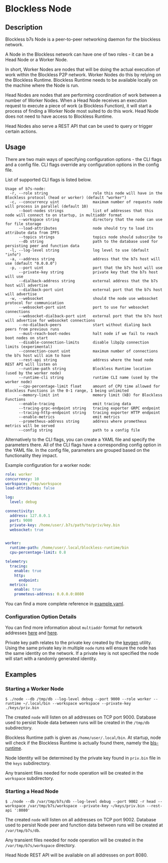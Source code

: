 
# Blockless Node 

## Description

Blockless b7s Node is a peer-to-peer networking daemon for the blockless network.

A Node in the Blockless network can have one of two roles - it can be a Head Node or a Worker Node.

In short, Worker Nodes are nodes that will be doing the actual execution of work within the Blockless P2P network.
Worker Nodes do this by relying on the Blockless Runtime.
Blockless Runtime needs to be available locally on the machine where the Node is run.

Head Nodes are nodes that are performing coordination of work between a number of Worker Nodes.
When a Head Node receives an execution request to execute a piece of work (a Blockless Function), it will start a process of finding a Worker Node most suited to do this work.
Head Node does not need to have access to Blockless Runtime.

Head Nodes also serve a REST API that can be used to query or trigger certain actions.

## Usage

There are two main ways of specifying configuration options - the CLI flags and a config file.
CLI flags override any configuration options in the config file.

List of supported CLI flags is listed below.

```console
Usage of b7s-node:
  -r, --role string                    role this node will have in the Blockless protocol (head or worker) (default "worker")
  -c, --concurrency uint               maximum number of requests node will process in parallel (default 10)
      --boot-nodes strings             list of addresses that this node will connect to on startup, in multiaddr format
      --workspace string               directory that the node can use for file storage
      --load-attributes                node should try to load its attribute data from IPFS
      --topics strings                 topics node should subscribe to
      --db string                      path to the database used for persisting peer and function data
  -l, --log-level string               log level to use (default "info")
  -a, --address string                 address that the b7s host will use (default "0.0.0.0")
  -p, --port uint                      port that the b7s host will use
      --private-key string             private key that the b7s host will use
      --dialback-address string        external address that the b7s host will advertise
      --dialback-port uint             external port that the b7s host will advertise
  -w, --websocket                      should the node use websocket protocol for communication
      --websocket-port uint            port to use for websocket connections
      --websocket-dialback-port uint   external port that the b7s host will advertise for websocket connections
      --no-dialback-peers              start without dialing back peers from previous runs
      --must-reach-boot-nodes          halt node if we fail to reach boot nodes on start
      --disable-connection-limits      disable libp2p connection limits (experimental)
      --connection-count uint          maximum number of connections the b7s host will aim to have
      --rest-api string                address where the head node REST API will listen on
      --runtime-path string            Blockless Runtime location (used by the worker node)
      --runtime-cli string             runtime CLI name (used by the worker node)
      --cpu-percentage-limit float     amount of CPU time allowed for Blockless Functions in the 0-1 range, 1 being unlimited
      --memory-limit int               memory limit (kB) for Blockless Functions
      --enable-tracing                 emit tracing data
      --tracing-grpc-endpoint string   tracing exporter GRPC endpoint
      --tracing-http-endpoint string   tracing exporter HTTP endpoint
      --enable-metrics                 emit metrics
      --prometheus-address string      address where prometheus metrics will be served
      --config string                  path to a config file
```

Alternatively to the CLI flags, you can create a YAML file and specify the parameters there.
All of the CLI flags have a corresponding config option in the YAML file.
In the config file, parameters are grouped based on the functionality they impact.

Example configuration for a worker node:

```yaml
role: worker
concurrency: 10
workspace: /tmp/workspace
load-attributes: false

log:
  level: debug

connectivity:
  address: 127.0.0.1
  port: 9000
  private-key: /home/user/.b7s/path/to/priv/key.bin
  websocket: true


worker:
  runtime-path: /home/user/.local/blockless-runtime/bin
  cpu-percentage-limit: 0.8

telemetry:
  tracing:
    enable: true
    http:
      endpoint:
  metrics:
    enable: true
    prometeus-address: 0.0.0.0:8080

```

You can find a more complete reference in [example.yaml](/cmd/node/example.yaml).

### Configuration Option Details

You can find more information about `multiaddr` format for network addresses [here](https://github.com/multiformats/multiaddr) and [here](https://multiformats.io/multiaddr/).

Private key path relates to the private key created by the [keygen](/cmd/keygen/README.md) utility.
Using the same private key in multiple `node` runs will ensure the node has the same identity on the network.
If a private key is not specified the node will start with a randomly generated identity.

## Examples

### Starting a Worker Node

```console
$ ./node --db /tmp/db --log-level debug --port 9000 --role worker --runtime ~/.local/bin --workspace workspace --private-key ./keys/priv.bin
```

The created `node` will listen on all addresses on TCP port 9000.
Database used to persist Node data between runs will be created in the `/tmp/db` subdirectory.

Blockless Runtime path is given as `/home/user/.local/bin`.
At startup, node will check if the Blockless Runtime is actually found there, namely the [bls-runtime](https://blockless.network/docs/protocol/runtime).

Node Identity will be determined by the private key found in `priv.bin` file in the `keys` subdirectory.

Any transient files needed for node operation will be created in the `workspace` subdirectory.

### Starting a Head Node

```console
$ ./node --db /var/tmp/b7s/db --log-level debug --port 9002 -r head --workspace /var/tmp/b7s/workspace --private-key ~/keys/priv.bin --rest-api ':8080'
```

The created `node` will listen on all addresses on TCP port 9002.
Database used to persist Node peer and function data between runs will be created at `/var/tmp/b7s/db`.

Any transient files needed for node operation will be created in the `/var/tmp/b7s/workspace` directory.

Head Node REST API will be available on all addresses on port 8080.
